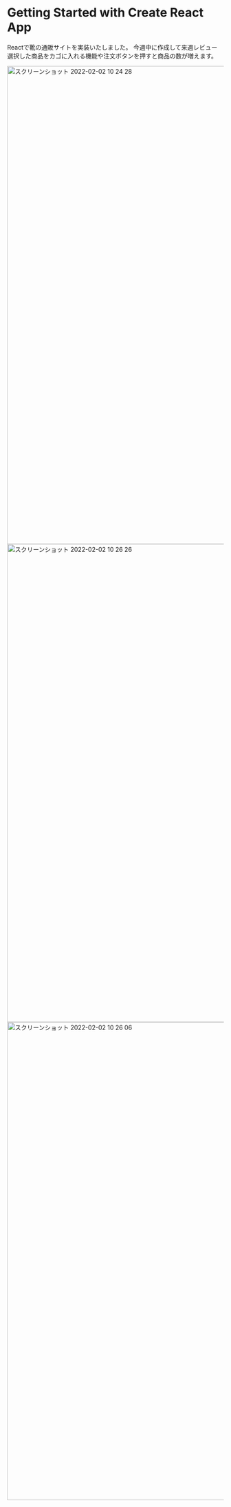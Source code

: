 # Getting Started with Create React App

Reactで靴の通販サイトを実装いたしました。
今週中に作成して来週レビュー
選択した商品をカゴに入れる機能や注文ボタンを押すと商品の数が増えます。

<img width="1110" alt="スクリーンショット 2022-02-02 10 24 28" src="https://user-images.githubusercontent.com/97889658/152079246-4e4ef977-b013-45a3-a002-5fd0a823656b.png">
<img width="1110" alt="スクリーンショット 2022-02-02 10 26 26" src="https://user-images.githubusercontent.com/97889658/152079276-52a3f92c-5b83-4363-b59f-2f1af45162ae.png">
<img width="1110" alt="スクリーンショット 2022-02-02 10 26 06" src="https://user-images.githubusercontent.com/97889658/152079262-7f946481-91db-4063-a1ee-1756f44d4038.png">

